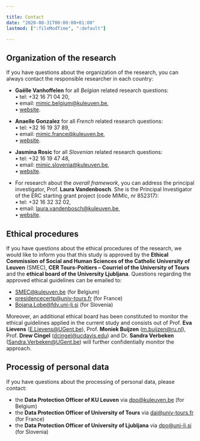 ```yaml
---

title: Contact
date: "2020-08-31T00:00:00+01:00"
lastmod: [":fileModTime", ":default"]

---
```


## Organization of the research
If you have questions about the organization of the research, you can always contact the responsible researcher in each country:

- **Gaëlle Vanhoffelen** for all *Belgian* related research questions:\
• tel: +32 16 71 04 20,\
• email: mimic.belgium@kuleuven.be,\
• [website](https://www.kuleuven.be/wieiswie/en/person/00149560).

- **Anaelle Gonzalez** for all *French* related research questions:\
• tel: +32 16 19 37 89,\
• email: mimic.france@kuleuven.be,\
• [website](https://www.kuleuven.be/wieiswie/en/person/00136069).

- **Jasmina Rosic** for all *Slovenian* related research questions:\
• tel: +32 16 19 47 48, \
• email: mimic.slovenia@kuleuven.be,\
• [website](https://www.kuleuven.be/wieiswie/en/person/00142166).

- For research about the *overall framework*, you can address the principal investigator, Prof. **Laura Vandenbosch**. She is the Principal Investigator of the ERC starting grant project (code MIMIc, nr 852317):\
• tel: +32 16 32 32 02,\
• email: laura.vandenbosch@kuleuven.be,\
• [website](https://www.kuleuven.be/wieiswie/en/person/00060068).

## Ethical procedures
If you have questions about the ethical procedures of the research, we would like to inform you that this study is approved by the **Ethical Commission of Social and Human Sciences of the Catholic University of Leuven** (SMEC), **CER Tours-Poitiers – Courriel of the University of Tours** and the **ethical board of the University Ljubljana**.
Questions regarding the approved ethical guidelines can be emailed to:

- SMEC@kuleuven.be (for Belgium)
- presidencecertp@univ-tours.fr (for France)
- Bojana.Lobe@fdv.uni-lj.si (for Slovenia)

Moreover, an additional ethical board has been constituted to monitor the ethical guidelines applied in the current study and consists out of Prof. **Eva Lievens** (E.Lievens@UGent.be), Prof. **Moniek Buijzen** (m.buijzen@ru.nl), Prof. **Drew Cingel** (dcingel@ucdavis.edu) and Dr. **Sandra Verbeken** (Sandra.Verbeken@UGent.be) will further confidentially monitor the approach.

## Processig of personal data
If you have questions about the processing of personal data, please contact:
- the **Data Protection Officer of KU Leuven** via dpo@kuleuven.be (for Belgium)
- the **Data Protection Officer of University of Tours** via daj@univ-tours.fr (for France)
- the **Data Protection Officer of University of Ljubljana** via dpo@uni-lj.si (for Slovenia)